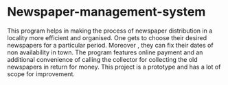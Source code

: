 # Newspaper-management-system
This program helps in making the process of newspaper distribution in a locality more efficient and organised. One gets to choose their desired newspapers for a particular period. Moreover , they can fix their dates of non availability in town. The program features online payment and an additional convenience of calling the collector for collecting the old newspapers in return for money. This project is a prototype and has a lot of scope for improvement.
